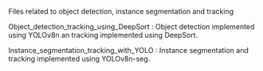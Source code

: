 Files related to object detection, instance segmentation and tracking 

Object_detection_tracking_using_DeepSort : Object detection implemented using YOLOv8n an tracking implemented using DeepSort.

Instance_segmentation_tracking_with_YOLO : Instance segmentation and tracking implemented using YOLOv8n-seg. 
